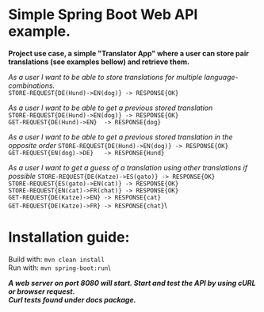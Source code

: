 # Simple Spring Boot Web API example. #

**Project use case, a simple "Translator App" where a user can store pair translations (see examples bellow) and retrieve them.**

*As	a	user	I	want	to	be	able	to	store	translations	for	multiple	language-combinations.*\
`STORE-REQUEST{DE(Hund)->EN(dog)} -> RESPONSE{OK}`

*As	a	user	I	want	to	be	able	to	get	a	previous	stored	translation*\
`STORE-REQUEST{DE(Hund)->EN(dog)} -> RESPONSE{OK}`\
`GET-REQUEST{DE(Hund)->EN}	-> RESPONSE{dog}`

*As	a	user	I	want	to	be	able	to	get	a	previous	stored	translation	in	the	opposite	order*
`STORE-REQUEST{DE(Hund)->EN(dog)} -> RESPONSE{OK}`\
`GET-REQUEST{EN(dog)->DE}	-> RESPONSE{Hund}`

*As	a	user	I	want	to	get	a	guess	of	a	translation	using	other	translations	if	possible*
`STORE-REQUEST{DE(Katze)->ES(gato)} -> RESPONSE{OK}`\
`STORE-REQUEST{ES(gato)->EN(cat)} -> RESPONSE{OK}`\
`STORE-REQUEST{EN(cat)->FR(chat)} -> RESPONSE{OK}`\
`GET-REQUEST{DE(Katze)->EN} -> RESPONSE{cat}`\
`GET-REQUEST{DE(Katze)->FR} -> RESPONSE{chat}`\

# Installation guide: #
Build with: `mvn clean install`\
Run with: `mvn spring-boot:run`\

***A web server on port 8080 will start. Start and test the API by using cURL or browser request.\
Curl tests found under docs package.***
